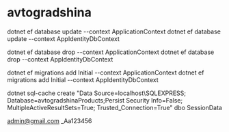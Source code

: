 # avtogradshina
dotnet ef database update --context ApplicationContext 
dotnet ef database update --context AppIdentityDbContext



dotnet ef database drop --context ApplicationContext
dotnet ef database drop --context AppIdentityDbContext

dotnet ef migrations add Initial --context ApplicationContext
dotnet ef migrations add Initial --context AppIdentityDbContext

dotnet sql-cache create "Data Source=localhost\SQLEXPRESS; Database=avtogradshinaProducts;Persist Security Info=False; MultipleActiveResultSets=True; Trusted_Connection=True" dbo SessionData


admin@gmail.com
_Aa123456


